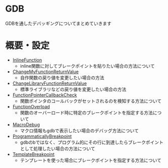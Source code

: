 GDB
====
GDBを通したデバッギングについてまとめていきます

# 概要・設定
- [InlineFunction](InlineFunction)
  - inline関数に対してブレークポイントを貼りたい場合の方法について
- [ChangeMyFunctionReturnValue](ChangeMyFunctionReturnValue)
  - 自作関数の戻り値を変更したい場合の方法
- [ChangeLibraryFunctionReturnValue](ChangeLibraryFunctionReturnValue)
  - 標準ライブラリなどの戻り値を変更したい場合の方法
- [FunctionPointerCallbackCheck](FunctionPointerCallbackCheck)
  - 関数ポインタのコールバックがセットされるのを検知する方法について
- [FunctionOverload](FunctionOverload)
  - 関数のオーバーロード時に特定のブレークポイントを指定する方法について
- [MacroDebug](MacroDebug)
  - マクロ情報もgdbで表示したい場合のデバッグ方法について
- [ProgrammaticallyBreakpoint](ProgrammaticallyBreakpoint)
  - gdbのbではなく、プログラム的にその行に到達したらブレークポイントとして処理したい場合の方法について
- [TemplateBreakpoint](TemplateBreakpoint)
  - テンプレートを使った場合にブレークポイントを指定する方法について

